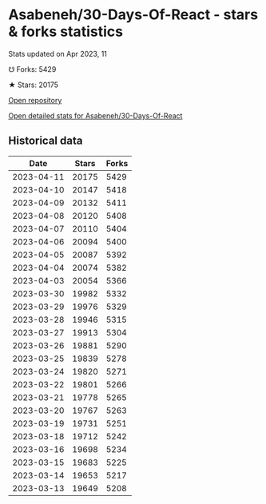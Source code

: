 # Asabeneh/30-Days-Of-React - stars & forks statistics

Stats updated on Apr 2023, 11

☋ Forks: 5429

★ Stars: 20175

[Open repository](https://github.com/Asabeneh/30-Days-Of-React)

[Open detailed stats for Asabeneh/30-Days-Of-React](https://reviewgithub.com/rep/Asabeneh/30-Days-Of-React)

## Historical data
| Date | Stars | Forks |
|------|-------|-------|
| 2023-04-11 | 20175 | 5429 | 
| 2023-04-10 | 20147 | 5418 | 
| 2023-04-09 | 20132 | 5411 | 
| 2023-04-08 | 20120 | 5408 | 
| 2023-04-07 | 20110 | 5404 | 
| 2023-04-06 | 20094 | 5400 | 
| 2023-04-05 | 20087 | 5392 | 
| 2023-04-04 | 20074 | 5382 | 
| 2023-04-03 | 20054 | 5366 | 
| 2023-03-30 | 19982 | 5332 | 
| 2023-03-29 | 19976 | 5329 | 
| 2023-03-28 | 19946 | 5315 | 
| 2023-03-27 | 19913 | 5304 | 
| 2023-03-26 | 19881 | 5290 | 
| 2023-03-25 | 19839 | 5278 | 
| 2023-03-24 | 19820 | 5271 | 
| 2023-03-22 | 19801 | 5266 | 
| 2023-03-21 | 19778 | 5265 | 
| 2023-03-20 | 19767 | 5263 | 
| 2023-03-19 | 19731 | 5251 | 
| 2023-03-18 | 19712 | 5242 | 
| 2023-03-16 | 19698 | 5234 | 
| 2023-03-15 | 19683 | 5225 | 
| 2023-03-14 | 19653 | 5217 | 
| 2023-03-13 | 19649 | 5208 | 

